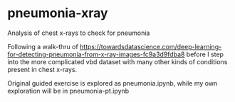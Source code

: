 # pneumonia-xray
Analysis of chest x-rays to check for pneumonia

Following a walk-thru of https://towardsdatascience.com/deep-learning-for-detecting-pneumonia-from-x-ray-images-fc9a3d9fdba8 before I step into the more complicated vbd dataset with many other kinds of conditions present in chest x-rays.

Original guided exercise is explored as pneumonia.ipynb, while my own exploration will be in pneumonia-pt.ipynb
